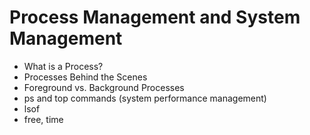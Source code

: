 # Process Management and System Management
- What is a Process?
- Processes Behind the Scenes
- Foreground vs. Background Processes
- ps and top commands (system performance management)
- lsof
- free, time